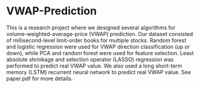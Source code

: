 # VWAP-Prediction
This is a research project where we designed several algorithms for volume-weighted-average-price (VWAP) prediction. Our dataset consisted of millisecond-level limit-order books for multiple stocks. Random forest and logistic regression were used for VWAP direction classification (up or down), while PCA and random forest were used for feature selection. Least absolute shrinkage and selection operator (LASSO) regression was performed to predict real VWAP value. We also used a long short-term memory (LSTM) recurrent neural network to predict real VWAP value. See paper.pdf for more details.
